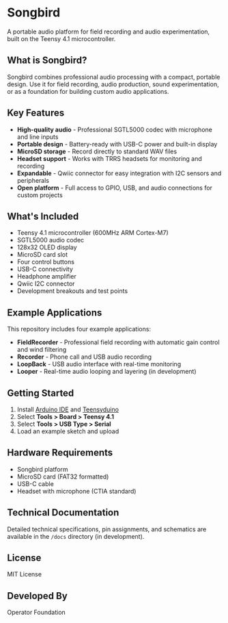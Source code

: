 # Songbird

A portable audio platform for field recording and audio experimentation, built on the Teensy 4.1 microcontroller.

## What is Songbird?

Songbird combines professional audio processing with a compact, portable design. Use it for field recording, audio production, sound experimentation, or as a foundation for building custom audio applications.

## Key Features

- **High-quality audio** - Professional SGTL5000 codec with microphone and line inputs
- **Portable design** - Battery-ready with USB-C power and built-in display
- **MicroSD storage** - Record directly to standard WAV files
- **Headset support** - Works with TRRS headsets for monitoring and recording
- **Expandable** - Qwiic connector for easy integration with I2C sensors and peripherals
- **Open platform** - Full access to GPIO, USB, and audio connections for custom projects

## What's Included

- Teensy 4.1 microcontroller (600MHz ARM Cortex-M7)
- SGTL5000 audio codec
- 128x32 OLED display
- MicroSD card slot
- Four control buttons
- USB-C connectivity
- Headphone amplifier
- Qwiic I2C connector
- Development breakouts and test points

## Example Applications

This repository includes four example applications:

- **FieldRecorder** - Professional field recording with automatic gain control and wind filtering
- **Recorder** - Phone call and USB audio recording
- **LoopBack** - USB audio interface with real-time monitoring
- **Looper** - Real-time audio looping and layering (in development)

## Getting Started

1. Install [Arduino IDE](https://www.arduino.cc/en/software) and [Teensyduino](https://www.pjrc.com/teensy/td_download.html)
2. Select **Tools > Board > Teensy 4.1**
3. Select **Tools > USB Type > Serial**
4. Load an example sketch and upload

## Hardware Requirements

- Songbird platform
- MicroSD card (FAT32 formatted)
- USB-C cable
- Headset with microphone (CTIA standard)

## Technical Documentation

Detailed technical specifications, pin assignments, and schematics are available in the `/docs` directory (in development).

## License

MIT License

## Developed By

Operator Foundation
